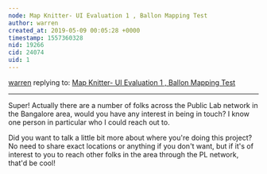 ```yaml
---
node: Map Knitter- UI Evaluation 1 , Ballon Mapping Test
author: warren
created_at: 2019-05-09 00:05:28 +0000
timestamp: 1557360328
nid: 19266
cid: 24074
uid: 1
---
```




[warren](../profile/warren) replying to: [Map Knitter- UI Evaluation 1 , Ballon Mapping Test](../notes/silentsairam/05-07-2019/map-knitter-ui-test-ballon-mapping-test)

----
Super! Actually there are a number of folks across the Public Lab network in the Bangalore area, would you have any interest in being in touch? I know one person in particular who I could reach out to. 

Did you want to talk a little bit more about where you're doing this project? No need to share exact locations or anything if you don't want, but if it's of interest to you to reach other folks in the area through the PL network, that'd be cool!